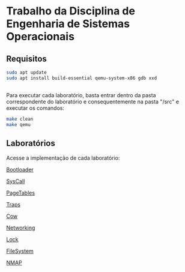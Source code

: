 # Trabalho da Disciplina de Engenharia de Sistemas Operacionais

## Requisitos

```bash
sudo apt update
sudo apt install build-essential qemu-system-x86 gdb xxd
```

##

Para executar cada laboratório, basta entrar dentro da pasta correspondente do laboratório e consequentemente na pasta "/src" e executar os comandos:

```bash
make clean
make qemu
```

## Laboratórios

Acesse a implementação de cada laboratório:

[Bootloader](https://github.com/charlesluizmendes/Engineering-SO/tree/main/Bootloader)

[SysCall](https://github.com/charlesluizmendes/Engineering-SO/tree/main/SystemCall)

[PageTables](https://github.com/charlesluizmendes/Engineering-SO/tree/main/PageTables)

[Traps](https://github.com/charlesluizmendes/Engineering-SO/tree/main/Traps)

[Cow](https://github.com/charlesluizmendes/Engineering-SO/tree/main/Cow)

[Networking](https://github.com/charlesluizmendes/Engineering-SO/tree/main/Networking)

[Lock](https://github.com/charlesluizmendes/Engineering-SO/tree/main/Lock)

[FileSystem](https://github.com/charlesluizmendes/Engineering-SO/tree/main/FileSystem)

[NMAP](https://github.com/charlesluizmendes/Engineering-SO/tree/main/Mmap)